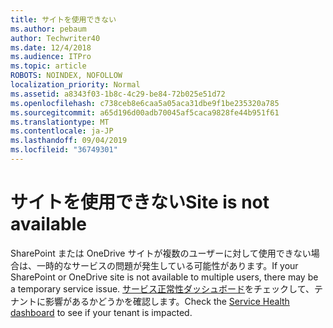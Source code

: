 ```yaml
---
title: サイトを使用できない
ms.author: pebaum
author: Techwriter40
ms.date: 12/4/2018
ms.audience: ITPro
ms.topic: article
ROBOTS: NOINDEX, NOFOLLOW
localization_priority: Normal
ms.assetid: a8343f03-1b8c-4c29-be84-72b025e51d72
ms.openlocfilehash: c738ceb8e6caa5a05aca31dbe9f1be235320a785
ms.sourcegitcommit: a65d196d00adb70045af5caca9828fe44b951f61
ms.translationtype: MT
ms.contentlocale: ja-JP
ms.lasthandoff: 09/04/2019
ms.locfileid: "36749301"
---
```

# <a name="site-is-not-available"></a><span data-ttu-id="69d52-102">サイトを使用できない</span><span class="sxs-lookup"><span data-stu-id="69d52-102">Site is not available</span></span>

<span data-ttu-id="69d52-103">SharePoint または OneDrive サイトが複数のユーザーに対して使用できない場合は、一時的なサービスの問題が発生している可能性があります。</span><span class="sxs-lookup"><span data-stu-id="69d52-103">If your SharePoint or OneDrive site is not available to multiple users, there may be a temporary service issue.</span></span> <span data-ttu-id="69d52-104">[サービス正常性ダッシュボード](https://admin.microsoft.com/AdminPortal/Home#/servicehealth)をチェックして、テナントに影響があるかどうかを確認します。</span><span class="sxs-lookup"><span data-stu-id="69d52-104">Check the [Service Health dashboard](https://admin.microsoft.com/AdminPortal/Home#/servicehealth) to see if your tenant is impacted.</span></span> 
  

